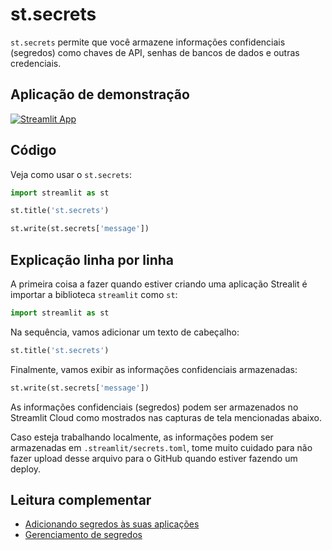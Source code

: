 # st.secrets

`st.secrets` permite que você armazene informações confidenciais (segredos) como chaves de API, senhas de bancos de dados e outras credenciais.

## Aplicação de demonstração

[![Streamlit App](https://static.streamlit.io/badges/streamlit_badge_black_white.svg)](https://share.streamlit.io/dataprofessor/st.secrets/)

## Código
Veja como usar o `st.secrets`:
```python
import streamlit as st

st.title('st.secrets')

st.write(st.secrets['message'])
```

## Explicação linha por linha
A primeira coisa a fazer quando estiver criando uma aplicação Strealit é importar a biblioteca `streamlit` como `st`:
```python
import streamlit as st
```

Na sequência, vamos adicionar um texto de cabeçalho:
```python
st.title('st.secrets')
```

Finalmente, vamos exibir as informações confidenciais armazenadas:
```python
st.write(st.secrets['message'])
```

As informações confidenciais (segredos) podem ser armazenados no Streamlit Cloud como mostrados nas capturas de tela mencionadas abaixo.

Caso esteja trabalhando localmente, as informações podem ser armazenadas em `.streamlit/secrets.toml`, tome muito cuidado para não fazer upload desse arquivo para o GitHub quando estiver fazendo um deploy.


## Leitura complementar
- [Adicionando segredos às suas aplicações](https://blog.streamlit.io/secrets-in-sharing-apps/)
- [Gerenciamento de segredos](https://docs.streamlit.io/streamlit-cloud/get-started/deploy-an-app/connect-to-data-sources/secrets-management)
